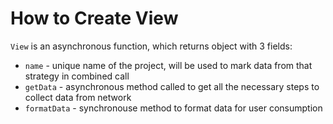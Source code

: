 # How to Create View
`View` is an asynchronous function, which returns object with 3 fields:
- `name` - unique name of the project, will be used to mark data from that strategy in combined call
- `getData` - asynchronous method called to get all the necessary steps to collect data from network
- `formatData` - synchronouse method to format data for user consumption
